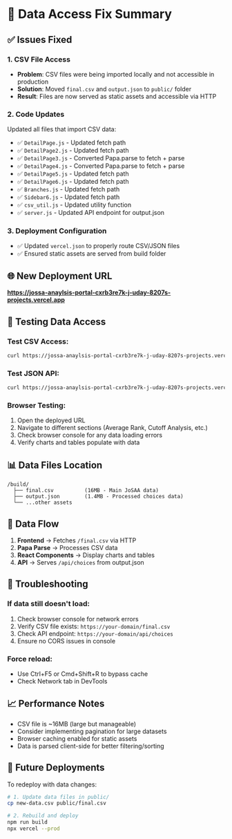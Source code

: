 # 🔧 Data Access Fix Summary

## ✅ Issues Fixed

### 1. **CSV File Access**
- **Problem**: CSV files were being imported locally and not accessible in production
- **Solution**: Moved `final.csv` and `output.json` to `public/` folder
- **Result**: Files are now served as static assets and accessible via HTTP

### 2. **Code Updates**
Updated all files that import CSV data:
- ✅ `DetailPage.js` - Updated fetch path
- ✅ `DetailPage2.js` - Updated fetch path  
- ✅ `DetailPage3.js` - Converted Papa.parse to fetch + parse
- ✅ `DetailPage4.js` - Converted Papa.parse to fetch + parse
- ✅ `DetailPage5.js` - Updated fetch path
- ✅ `DetailPage6.js` - Updated fetch path
- ✅ `Branches.js` - Updated fetch path
- ✅ `Sidebar6.js` - Updated fetch path
- ✅ `csv_util.js` - Updated utility function
- ✅ `server.js` - Updated API endpoint for output.json

### 3. **Deployment Configuration**
- ✅ Updated `vercel.json` to properly route CSV/JSON files
- ✅ Ensured static assets are served from build folder

## 🌐 New Deployment URL
**https://jossa-anaylsis-portal-cxrb3re7k-j-uday-8207s-projects.vercel.app**

## 🧪 Testing Data Access

### Test CSV Access:
```bash
curl https://jossa-anaylsis-portal-cxrb3re7k-j-uday-8207s-projects.vercel.app/final.csv
```

### Test JSON API:
```bash
curl https://jossa-anaylsis-portal-cxrb3re7k-j-uday-8207s-projects.vercel.app/api/choices
```

### Browser Testing:
1. Open the deployed URL
2. Navigate to different sections (Average Rank, Cutoff Analysis, etc.)
3. Check browser console for any data loading errors
4. Verify charts and tables populate with data

## 📊 Data Files Location

```
/build/
  ├── final.csv          (16MB - Main JoSAA data)
  ├── output.json        (1.4MB - Processed choices data)
  └── ...other assets
```

## 🔄 Data Flow

1. **Frontend** → Fetches `/final.csv` via HTTP
2. **Papa Parse** → Processes CSV data
3. **React Components** → Display charts and tables
4. **API** → Serves `/api/choices` from output.json

## 🚨 Troubleshooting

### If data still doesn't load:
1. Check browser console for network errors
2. Verify CSV file exists: `https://your-domain/final.csv`
3. Check API endpoint: `https://your-domain/api/choices`
4. Ensure no CORS issues in console

### Force reload:
- Use Ctrl+F5 or Cmd+Shift+R to bypass cache
- Check Network tab in DevTools

## 📈 Performance Notes

- CSV file is ~16MB (large but manageable)
- Consider implementing pagination for large datasets
- Browser caching enabled for static assets
- Data is parsed client-side for better filtering/sorting

## 🔄 Future Deployments

To redeploy with data changes:
```bash
# 1. Update data files in public/
cp new-data.csv public/final.csv

# 2. Rebuild and deploy
npm run build
npx vercel --prod
```